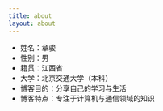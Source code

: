 ```yaml
---
title: about
layout: about
---
```


- 姓名：章骏
- 性别：男
- 籍贯：江西省
- 大学：北京交通大学（本科）
- 博客目的：分享自己的学习与生活
- 博客特点：专注于计算机与通信领域的知识
